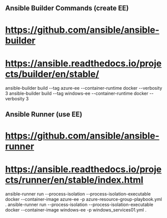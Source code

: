## Ansible Builder Commands (create EE)
# https://github.com/ansible/ansible-builder
# https://ansible.readthedocs.io/projects/builder/en/stable/
ansible-builder build --tag azure-ee --container-runtime docker --verbosity 3
ansible-builder build --tag windows-ee --container-runtime docker --verbosity 3

## Ansible Runner (use EE)
# https://github.com/ansible/ansible-runner
# https://ansible.readthedocs.io/projects/runner/en/stable/index.html
ansible-runner run --process-isolation --process-isolation-executable docker --container-image azure-ee -p azure-resource-group-playbook.yml .
ansible-runner run --process-isolation --process-isolation-executable docker --container-image windows-ee -p windows_services01.yml .
